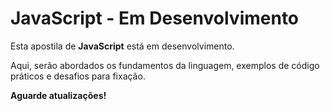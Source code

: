 # JavaScript - Em Desenvolvimento

Esta apostila de **JavaScript** está em desenvolvimento.

Aqui, serão abordados os fundamentos da linguagem, exemplos de código práticos e desafios para fixação.

**Aguarde atualizações!**
